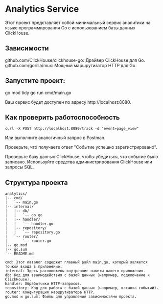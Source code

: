 # Analytics Service

Этот проект представляет собой минимальный сервис аналитики на языке программирования Go с использованием базы данных ClickHouse.

## Зависимости

github.com/ClickHouse/clickhouse-go: Драйвер ClickHouse для Go.
github.com/gorilla/mux: Мощный маршрутизатор HTTP для Go.

## Запустите проект:

go mod tidy
go run cmd/main.go

Ваш сервис будет доступен по адресу http://localhost:8080.

## Как проверить работоспособность
    curl -X POST http://localhost:8080/track -d "event=page_view"
Или выполните аналогичный запрос в Postman.

Проверьте, что получаете ответ "Событие успешно зарегистрировано".

Проверьте базу данных ClickHouse, чтобы убедиться, что событие было записано. Используйте средства администрирования ClickHouse или запросы SQL.

## Структура проекта

```plaintext
analytics/
|-- cmd/
|   `-- main.go
|-- internal/
|   |-- db/
|   |   `-- db.go
|   |-- handler/
|   |   `-- handler.go
|   |-- repository/
|   |   `-- repository.go
|   `-- router/
|       `-- router.go
|-- go.mod
|-- go.sum
`-- README.md

cmd: Этот каталог содержит главный файл main.go, который является точкой входа в приложение.
internal: Здесь расположены внутренние пакеты вашего приложения.
db: Код для взаимодействия с базой данных (например, подключение к ClickHouse).
handler: Обработчики HTTP-запросов.
repository: Код для работы с базой данных (например, вставка событий).
router: Конфигурация маршрутизатора HTTP.
go.mod и go.sum: Файлы для управления зависимостями проекта.


